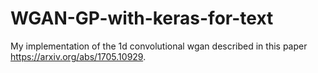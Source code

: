 # WGAN-GP-with-keras-for-text
My implementation of the 1d convolutional wgan described in this paper https://arxiv.org/abs/1705.10929.
